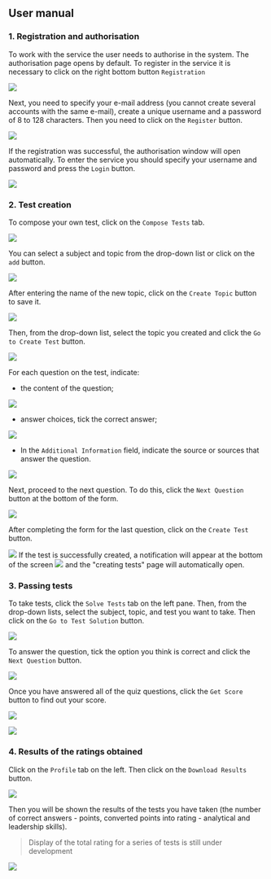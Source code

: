## User manual
### 1. Registration and authorisation
To work with the service the user needs to authorise in the system. The authorisation page opens by default. To register in the service it is necessary to click on the right bottom button `Registration`

![](.//img/user_manual/auth_manual.jpg)

Next, you need to specify your e-mail address (you cannot create several accounts with the same e-mail), create a unique username and a password of 8 to 128 characters. Then you need to click on the `Register` button.

![](docs/img/user_manual/registr_manual.jpg)

If the registration was successful, the authorisation window will open automatically. To enter the service you should specify your username and password and press the `Login` button.

![](docs/img/user_manual/login_manual.jpg)

### 2. Test creation
To compose your own test, click on the `Compose Tests` tab.

![](docs/img/user_manual/create_tests_1.jpg)

You can select a subject and topic from the drop-down list or click on the `add` button.

![](docs/img/user_manual/create_tests_2.jpg)

After entering the name of the new topic, click on the `Create Topic` button to save it.

![](docs/img/user_manual/create_tests_3.jpg)

Then, from the drop-down list, select the topic you created and click the `Go to Create Test` button.

![](docs/img/user_manual/create_tests_4.jpg)

For each question on the test, indicate:

- the content of the question;
  
![](docs/img/user_manual/create_tests_44.jpg)

- answer choices, tick the correct answer;

![](docs/img/user_manual/create_tests_5.jpg)

- In the `Additional Information` field, indicate the source or sources that answer the question.
 
![](docs/img/user_manual/create_tests_6.jpg)

Next, proceed to the next question. To do this, click the `Next Question` button at the bottom of the form.

![](docs/img/user_manual/create_tests_7.jpg)

After completing the form for the last question, click on the `Create Test` button.

![](docs/img/user_manual/create_tests_9.jpg)
If the test is successfully created, a notification will appear at the bottom of the screen ![](docs/img/user_manual/create_tests_10.jpg) and the "creating tests" page will automatically open.

### 3. Passing tests
To take tests, click the `Solve Tests` tab on the left pane. Then, from the drop-down lists, select the subject, topic, and test you want to take. Then click on the `Go to Test Solution` button.

![](docs/img/user_manual/passings_tests_1.jpg)

To answer the question, tick the option you think is correct and click the `Next Question` button.

![](docs/img/user_manual/passings_tests_2.jpg)

Once you have answered all of the quiz questions, click the `Get Score` button to find out your score.

![](docs/img/user_manual/passings_tests_3.jpg)

![](docs/img/user_manual/passings_tests_4.png)

### 4. Results of the ratings obtained
Click on the `Profile` tab on the left. Then click on the `Download Results` button. 

![](docs/img/user_manual/results_1.jpg)

Then you will be shown the results of the tests you have taken (the number of correct answers - points, converted points into rating - analytical and leadership skills). 

> Display of the total rating for a series of tests is still under development

![](docs/img/user_manual/results_2.jpg)
